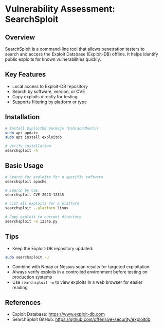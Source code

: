 # Vulnerability Assessment: SearchSploit

## Overview
SearchSploit is a command-line tool that allows penetration testers to search and access the Exploit Database (Exploit-DB) offline. It helps identify public exploits for known vulnerabilities quickly.

## Key Features
- Local access to Exploit-DB repository
- Search by software, version, or CVE
- Copy exploits directly for testing
- Supports filtering by platform or type

## Installation
```bash
# Install ExploitDB package (Debian/Ubuntu)
sudo apt update
sudo apt install exploitdb

# Verify installation
searchsploit -h
```

## Basic Usage
```bash
# Search for exploits for a specific software
searchsploit apache

# Search by CVE
searchsploit CVE-2023-12345

# List all exploits for a platform
searchsploit --platform linux

# Copy exploit to current directory
searchsploit -m 12345.py
```

## Tips
- Keep the Exploit-DB repository updated:
```bash
sudo searchsploit -u
```
- Combine with Nmap or Nessus scan results for targeted exploitation
- Always verify exploits in a controlled environment before testing on production systems
- Use `searchsploit -w` to view exploits in a web browser for easier reading

## References
- Exploit Database: https://www.exploit-db.com
- SearchSploit GitHub: https://github.com/offensive-security/exploitdb